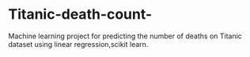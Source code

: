 # Titanic-death-count-
Machine learning project for predicting the number of deaths on Titanic dataset using linear regression,scikit learn. 
